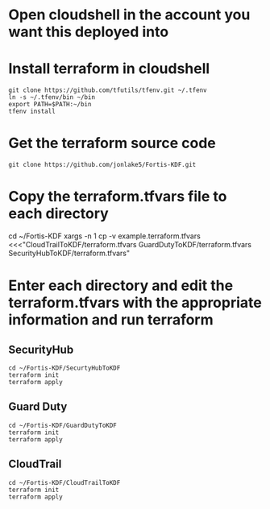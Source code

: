 # Open cloudshell in the account you want this deployed into

# Install terraform in cloudshell

```
git clone https://github.com/tfutils/tfenv.git ~/.tfenv
ln -s ~/.tfenv/bin ~/bin
export PATH=$PATH:~/bin
tfenv install
```

# Get the terraform source code

```
git clone https://github.com/jonlake5/Fortis-KDF.git
```

# Copy the terraform.tfvars file to each directory

cd ~/Fortis-KDF
xargs -n 1 cp -v example.terraform.tfvars <<<"CloudTrailToKDF/terraform.tfvars GuardDutyToKDF/terraform.tfvars SecurityHubToKDF/terraform.tfvars"

# Enter each directory and edit the terraform.tfvars with the appropriate information and run terraform

## SecurityHub

```
cd ~/Fortis-KDF/SecurtyHubToKDF
terraform init
terraform apply
```

## Guard Duty

```
cd ~/Fortis-KDF/GuardDutyToKDF
terraform init
terraform apply
```

## CloudTrail

```
cd ~/Fortis-KDF/CloudTrailToKDF
terraform init
terraform apply
```
